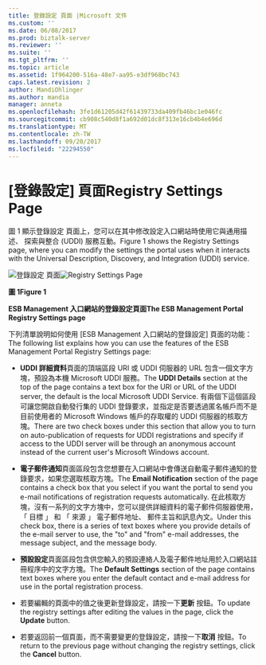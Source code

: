 ```yaml
---
title: 登錄設定 頁面 |Microsoft 文件
ms.custom: ''
ms.date: 06/08/2017
ms.prod: biztalk-server
ms.reviewer: ''
ms.suite: ''
ms.tgt_pltfrm: ''
ms.topic: article
ms.assetid: 1f964200-516a-48e7-aa95-e3df968bc743
caps.latest.revision: 2
author: MandiOhlinger
ms.author: mandia
manager: anneta
ms.openlocfilehash: 3fe1d61205d42f61439733da409fb46bc1e046fc
ms.sourcegitcommit: cb908c540d8f1a692d01dc8f313e16cb4b4e696d
ms.translationtype: MT
ms.contentlocale: zh-TW
ms.lasthandoff: 09/20/2017
ms.locfileid: "22294550"
---
```

# <a name="registry-settings-page"></a><span data-ttu-id="c9ff9-102">[登錄設定] 頁面</span><span class="sxs-lookup"><span data-stu-id="c9ff9-102">Registry Settings Page</span></span>
<span data-ttu-id="c9ff9-103">圖 1 顯示登錄設定 頁面上，您可以在其中修改設定入口網站時使用它與通用描述、 探索與整合 (UDDI) 服務互動。</span><span class="sxs-lookup"><span data-stu-id="c9ff9-103">Figure 1 shows the Registry Settings page, where you can modify the settings the portal uses when it interacts with the Universal Description, Discovery, and Integration (UDDI) service.</span></span>  
  
 <span data-ttu-id="c9ff9-104">![登錄設定 頁面](../esb-toolkit/media/ch8-registrysettingspage.gif "Ch8 RegistrySettingsPage")</span><span class="sxs-lookup"><span data-stu-id="c9ff9-104">![Registry Settings Page](../esb-toolkit/media/ch8-registrysettingspage.gif "Ch8-RegistrySettingsPage")</span></span>  
  
 <span data-ttu-id="c9ff9-105">**圖 1**</span><span class="sxs-lookup"><span data-stu-id="c9ff9-105">**Figure 1**</span></span>  
  
 <span data-ttu-id="c9ff9-106">**ESB Management 入口網站的登錄設定頁面**</span><span class="sxs-lookup"><span data-stu-id="c9ff9-106">**The ESB Management Portal Registry Settings page**</span></span>  
  
 <span data-ttu-id="c9ff9-107">下列清單說明如何使用 [ESB Management 入口網站的登錄設定] 頁面的功能：</span><span class="sxs-lookup"><span data-stu-id="c9ff9-107">The following list explains how you can use the features of the ESB Management Portal Registry Settings page:</span></span>  
  
-   <span data-ttu-id="c9ff9-108">**UDDI 詳細資料**頁面的頂端區段 URI 或 UDDI 伺服器的 URL 包含一個文字方塊，預設為本機 Microsoft UDDI 服務。</span><span class="sxs-lookup"><span data-stu-id="c9ff9-108">The **UDDI Details** section at the top of the page contains a text box for the URI or URL of the UDDI server, the default is the local Microsoft UDDI Service.</span></span> <span data-ttu-id="c9ff9-109">有兩個下這個區段可讓您開啟自動發行集的 UDDI 登錄要求，並指定是否要透過匿名帳戶而不是目前使用者的 Microsoft Windows 帳戶的存取權的 UDDI 伺服器的核取方塊。</span><span class="sxs-lookup"><span data-stu-id="c9ff9-109">There are two check boxes under this section that allow you to turn on auto-publication of requests for UDDI registrations and specify if access to the UDDI server will be through an anonymous account instead of the current user's Microsoft Windows account.</span></span>  
  
-   <span data-ttu-id="c9ff9-110">**電子郵件通知**頁面區段包含您想要在入口網站中會傳送自動電子郵件通知的登錄要求，如果您選取核取方塊。</span><span class="sxs-lookup"><span data-stu-id="c9ff9-110">The **Email Notification** section of the page contains a check box that you select if you want the portal to send you e-mail notifications of registration requests automatically.</span></span> <span data-ttu-id="c9ff9-111">在此核取方塊，沒有一系列的文字方塊中，您可以提供詳細資料的電子郵件伺服器使用，「 目標 」 和 「 來源 」 電子郵件地址、 郵件主旨和訊息內文。</span><span class="sxs-lookup"><span data-stu-id="c9ff9-111">Under this check box, there is a series of text boxes where you provide details of the e-mail server to use, the "to" and "from" e-mail addresses, the message subject, and the message body.</span></span>  
  
-   <span data-ttu-id="c9ff9-112">**預設設定**頁面區段包含供您輸入的預設連絡人及電子郵件地址用於入口網站註冊程序中的文字方塊。</span><span class="sxs-lookup"><span data-stu-id="c9ff9-112">The **Default Settings** section of the page contains text boxes where you enter the default contact and e-mail address for use in the portal registration process.</span></span>  
  
-   <span data-ttu-id="c9ff9-113">若要編輯的頁面中的值之後更新登錄設定，請按一下**更新** 按鈕。</span><span class="sxs-lookup"><span data-stu-id="c9ff9-113">To update the registry settings after editing the values in the page, click the **Update** button.</span></span>  
  
-   <span data-ttu-id="c9ff9-114">若要返回前一個頁面，而不需要變更的登錄設定，請按一下**取消** 按鈕。</span><span class="sxs-lookup"><span data-stu-id="c9ff9-114">To return to the previous page without changing the registry settings, click the **Cancel** button.</span></span>